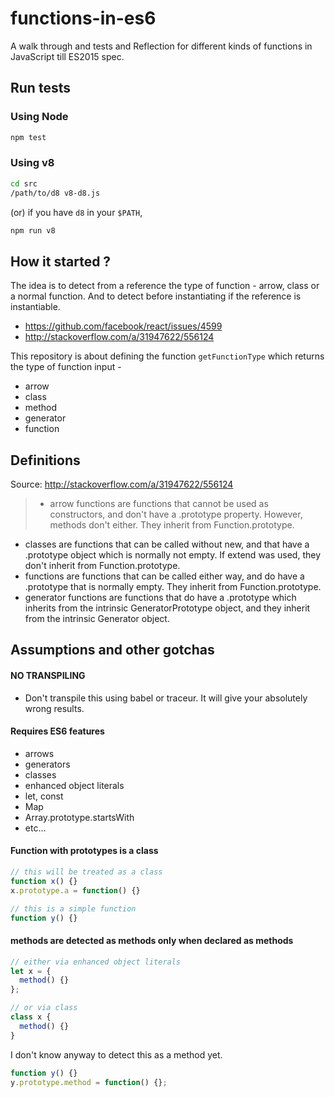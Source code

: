 # functions-in-es6

A walk through and tests and Reflection for different kinds of functions in JavaScript till ES2015 spec.

## Run tests

### Using Node

```sh
npm test
```

### Using v8

```sh
cd src
/path/to/d8 v8-d8.js
```

(or) if you have `d8` in your `$PATH`,

```sh
npm run v8
```

## How it started ?

The idea is to detect from a reference the type of function - arrow, class or a normal function. And to detect before instantiating if the reference is instantiable.

+ https://github.com/facebook/react/issues/4599
+ http://stackoverflow.com/a/31947622/556124

This repository is about defining the function `getFunctionType` which returns the type of function input -

+ arrow
+ class
+ method
+ generator
+ function

## Definitions

Source: http://stackoverflow.com/a/31947622/556124

> + arrow functions are functions that cannot be used as constructors, and don't have a .prototype property. However, methods don't either. They inherit from Function.prototype.
+ classes are functions that can be called without new, and that have a .prototype object which is normally not empty. If extend was used, they don't inherit from Function.prototype.
+ functions are functions that can be called either way, and do have a .prototype that is normally empty. They inherit from Function.prototype.
+ generator functions are functions that do have a .prototype which inherits from the intrinsic GeneratorPrototype object, and they inherit from the intrinsic Generator object.

## Assumptions and other gotchas

#### NO TRANSPILING

+ Don't transpile this using babel or traceur. It will give your absolutely wrong results.

#### Requires ES6 features

+ arrows
+ generators
+ classes
+ enhanced object literals
+ let, const
+ Map
+ Array.prototype.startsWith
+ etc...

#### Function with prototypes is a class

```js
// this will be treated as a class
function x() {}
x.prototype.a = function() {}

// this is a simple function
function y() {}
```

#### methods are detected as methods only when declared as methods

```js
// either via enhanced object literals
let x = {
  method() {}
};

// or via class
class x {
  method() {}
}
```

I don't know anyway to detect this as a method yet.

```js
function y() {}
y.prototype.method = function() {};
```
